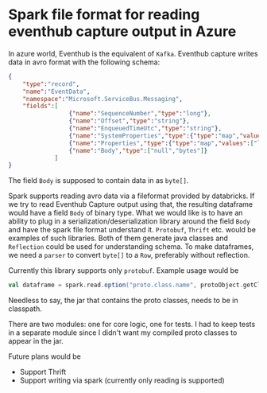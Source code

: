 # Spark file format for reading eventhub capture output in Azure

In azure world, Eventhub is the equivalent of `Kafka`. 
Eventhub capture writes data in avro format with the following schema:

```json
{
    "type":"record",
    "name":"EventData",
    "namespace":"Microsoft.ServiceBus.Messaging",
    "fields":[
                 {"name":"SequenceNumber","type":"long"},
                 {"name":"Offset","type":"string"},
                 {"name":"EnqueuedTimeUtc","type":"string"},
                 {"name":"SystemProperties","type":{"type":"map","values":["long","double","string","bytes"]}},
                 {"name":"Properties","type":{"type":"map","values":["long","double","string","bytes"]}},
                 {"name":"Body","type":["null","bytes"]}
             ]
}
```
The field `Body` is supposed to contain data in as `byte[]`. 

Spark supports reading avro data via a fileformat provided by databricks. 
If we try to read Eventhub Capture output using that, the resulting dataframe 
would have a field `Body` of binary type. What we would like is to have
an ability to plug in a serialization/deserialization library around the 
field `Body` and have the spark file format understand it. `Protobuf`, `Thrift` etc. 
would be examples of such libraries. Both of them generate java classes
and `Reflection` could be used for understanding schema. To make dataframes, 
we need a `parser` to convert `byte[]` to a `Row`, preferably without reflection.

Currently this library supports only `protobuf`. Example usage would be

```scala
val dataframe = spark.read.option("proto.class.name", protoObject.getClass.getName).azureEventhub(file.getAbsolutePath)
``` 

Needless to say, the jar that contains the proto classes, needs to be in classpath. 

There are two modules: one for core logic, one for tests. I had to keep tests in a 
separate module since I didn't want my compiled proto classes to appear in the jar. 

Future plans would be 

* Support Thrift
* Support writing via spark (currently only reading is supported)
